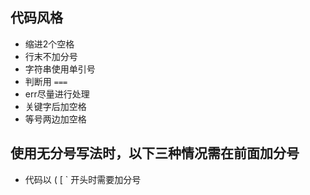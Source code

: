 ## 代码风格

- 缩进2个空格
- 行末不加分号
- 字符串使用单引号
- 判断用 `===` 
- err尽量进行处理
- 关键字后加空格
- 等号两边加空格

## 使用无分号写法时，以下三种情况需在前面加分号

- 代码以 ( [ ` 开头时需要加分号
